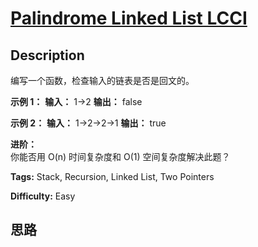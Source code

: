 # [Palindrome Linked List LCCI][title]

## Description

编写一个函数，检查输入的链表是否是回文的。



**示例 1：**
            **输入：** 1->2    **输出：** false     

**示例 2：**
            **输入：** 1->2->2->1    **输出：** true     



**进阶：**  
你能否用 O(n) 时间复杂度和 O(1) 空间复杂度解决此题？


**Tags:** Stack, Recursion, Linked List, Two Pointers

**Difficulty:** Easy

## 思路

[title]: https://leetcode-cn.com/problems/palindrome-linked-list-lcci
